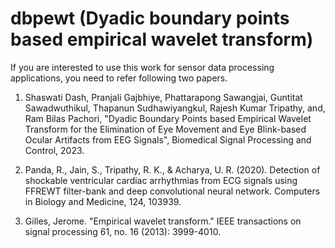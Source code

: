 # dbpewt (Dyadic boundary points based empirical wavelet transform)

If you are interested to use this work for sensor data processing applications, you need to refer following two papers.

1. Shaswati Dash, Pranjali Gajbhiye, Phattarapong Sawangjai, Guntitat Sawadwuthikul, Thapanun Sudhawiyangkul, Rajesh Kumar Tripathy, and, Ram Bilas Pachori, "Dyadic Boundary Points based Empirical Wavelet
Transform for the Elimination of Eye Movement and Eye
Blink-based Ocular Artifacts from EEG Signals", Biomedical Signal Processing and Control, 2023.

2. Panda, R., Jain, S., Tripathy, R. K., & Acharya, U. R. (2020). Detection of shockable ventricular cardiac arrhythmias from ECG signals using FFREWT filter-bank and deep convolutional neural network. Computers in Biology and Medicine, 124, 103939.

3. Gilles, Jerome. "Empirical wavelet transform." IEEE transactions on signal processing 61, no. 16 (2013): 3999-4010.
